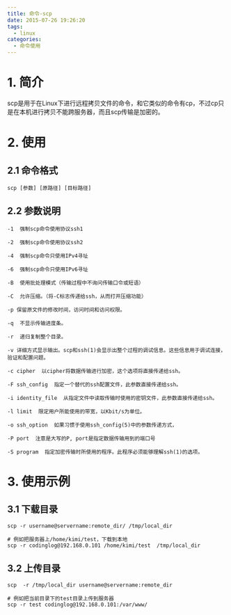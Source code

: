 ```yaml
---
title: 命令-scp
date: 2015-07-26 19:26:20
tags:
  - linux
categories:
  - 命令使用
---
```


# 1. 简介
scp是用于在Linux下进行远程拷贝文件的命令，和它类似的命令有cp，不过cp只是在本机进行拷贝不能跨服务器，而且scp传输是加密的。

# 2. 使用
## 2.1 命令格式
```
scp [参数] [原路径] [目标路径]

```
## 2.2 参数说明

```
-1  强制scp命令使用协议ssh1  

-2  强制scp命令使用协议ssh2  

-4  强制scp命令只使用IPv4寻址  

-6  强制scp命令只使用IPv6寻址  

-B  使用批处理模式（传输过程中不询问传输口令或短语）  

-C  允许压缩。（将-C标志传递给ssh，从而打开压缩功能）  

-p 保留原文件的修改时间，访问时间和访问权限。  

-q  不显示传输进度条。  

-r  递归复制整个目录。  

-v 详细方式显示输出。scp和ssh(1)会显示出整个过程的调试信息。这些信息用于调试连接，验证和配置问题。   

-c cipher  以cipher将数据传输进行加密，这个选项将直接传递给ssh。   

-F ssh_config  指定一个替代的ssh配置文件，此参数直接传递给ssh。  

-i identity_file  从指定文件中读取传输时使用的密钥文件，此参数直接传递给ssh。    

-l limit  限定用户所能使用的带宽，以Kbit/s为单位。     

-o ssh_option  如果习惯于使用ssh_config(5)中的参数传递方式，   

-P port  注意是大写的P, port是指定数据传输用到的端口号   

-S program  指定加密传输时所使用的程序。此程序必须能够理解ssh(1)的选项。
```

# 3. 使用示例

## 3.1 下载目录

```
scp -r username@servername:remote_dir/ /tmp/local_dir 

# 例如把服务器上/home/kimi/test，下载到本地
scp -r codinglog@192.168.0.101 /home/kimi/test  /tmp/local_dir
```
## 3.2  上传目录 
    
```
scp  -r /tmp/local_dir username@servername:remote_dir

# 例如把当前目录下的test目录上传到服务器
scp -r test codinglog@192.168.0.101:/var/www/   
```
      
      